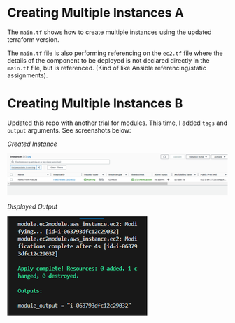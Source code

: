 # Creating Multiple Instances A

The `main.tf` shows how to create multiple instances using the updated terraform version.

The `main.tf` file is also performing referencing on the `ec2.tf` file where the details of the component to be deployed is not declared directly in the `main.tf` file, but is referenced. (Kind of like Ansible referencing/static assignments).


# Creating Multiple Instances B

Updated this repo with another trial for modules. This time, I added `tags` and `output` arguments. See screenshots below:

*Created Instance*

![Created Instance](images/module.png)

*Displayed Output*

![Displayed Output](images/output.png)
